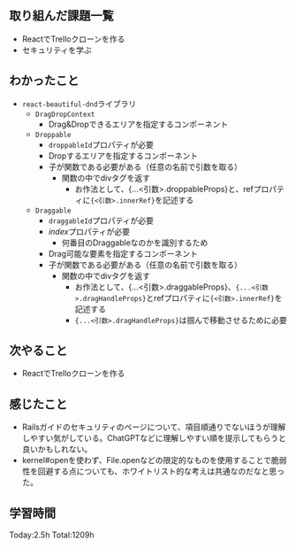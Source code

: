 ## 取り組んだ課題一覧
- ReactでTrelloクローンを作る
- セキュリティを学ぶ

## わかったこと

- `react-beautiful-dnd`ライブラリ
  - `DragDropContext`
    - Drag&Dropできるエリアを指定するコンポーネント
  - `Droppable`
    - `droppableId`プロパティが必要
    - Dropするエリアを指定するコンポーネント
    - 子が関数である必要がある（任意の名前で引数を取る）
      - 関数の中でdivタグを返す
        - お作法として、{...<引数>.droppableProps}と、refプロパティに`{<引数>.innerRef}`を記述する
  - `Draggable`
    - `draggableId`プロパティが必要
    - *index*プロパティが必要
      - 何番目のDraggableなのかを識別するため
    - Drag可能な要素を指定するコンポーネント
    - 子が関数である必要がある（任意の名前で引数を取る）
      - 関数の中でdivタグを返す
        - お作法として、{...<引数>.draggableProps}、`{...<引数>.dragHandleProps}`とrefプロパティに`{<引数>.innerRef}`を記述する
        - `{...<引数>.dragHandleProps}`は掴んで移動させるために必要

## 次やること

- ReactでTrelloクローンを作る

## 感じたこと

- Railsガイドのセキュリティのページについて、項目順通りでないほうが理解しやすい気がしている。ChatGPTなどに理解しやすい順を提示してもらうと良いかもしれない。
- kernel#openを使わず、File.openなどの限定的なものを使用することで脆弱性を回避する点についても、ホワイトリスト的な考えは共通なのだなと思った。
 
## 学習時間

Today:2.5h
Total:1209h
